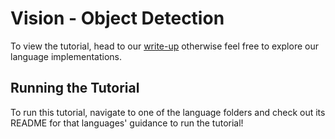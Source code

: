 # Vision - Object Detection

To view the tutorial,
head to our [write-up]() otherwise feel
free to explore our language implementations.

## Running the Tutorial

To run this tutorial,
navigate to one of the language folders and check out its README for that languages' guidance to run the tutorial!